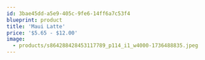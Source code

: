 ```yaml
---
id: 3bae45dd-a5e9-405c-9fe6-14ff6a7c53f4
blueprint: product
title: 'Maui Latte'
price: '$5.65 - $12.00'
image:
  - products/s864288428453117789_p114_i1_w4000-1736488835.jpeg
---
```

